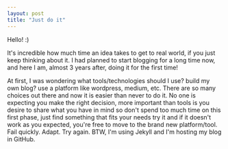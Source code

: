 ```yaml
---
layout: post
title: "Just do it"
---
```


Hello! :)

It's incredible how much time an idea takes to get to real world, if you just keep thinking about it. I had planned to start blogging for a long time now, and here I am, almost 3 years after, doing it for the first time!

At first, I was wondering what tools/technologies should I use? build my own blog? use a platform like wordpress, medium, etc. There are so many choices out there and now it is easier than never to do it. No one is expecting you make the right decision, more important than tools is you desire to share what you have in mind so don't spend too much time on this first phase, just find something that fits your needs try it and if it doesn't work as you expected, you're free to move to the brand new platform/tool. Fail quickly. Adapt. Try again. BTW, I'm using Jekyll and I'm hosting my blog in GitHub.

